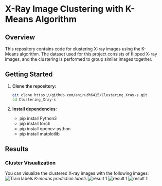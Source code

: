 # X-Ray Image Clustering with K-Means Algorithm

## Overview

This repository contains code for clustering X-ray images using the K-Means algorithm. The dataset used for this project consists of flipped X-ray images, and the clustering is performed to group similar images together.

## Getting Started
1. **Clone the repository:**

   ```bash
   git clone https://github.com/anirudh6415/Clustering_Xray-s.git
   cd Clustering_Xray-s
2. **Install dependencies:**
   - pip install Python3
   - pip install torch
   - pip install opencv-python
   - pip install matplotlib
  
## Results 
### Cluster Visualization

You can visualize the clustered X-ray images with the following images:
![Train labels](assets/train_kmeans_prediction_label.png)
*K-means prediction labels*
![result 1](assets/train_kmeans_results.png)
![result 1](assets/test_kmeans_results.png)
![result 1](assets/test_kmeans_resultswithtrain.png)

